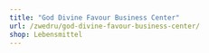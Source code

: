 ```yaml
---
title: "God Divine Favour Business Center"
url: /zwedru/god-divine-favour-business-center/
shop: Lebensmittel
---
```


